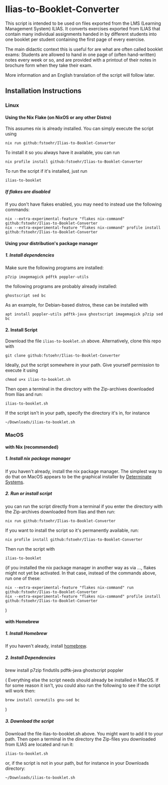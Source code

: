 # Ilias-to-Booklet-Converter

This script is intended to be used on files exported from the LMS (Learning Management System) ILIAS.
It converts exercises exported from ILIAS that contain many individual
assignments handed in by different students into one booklet per student
containing the first page of every exercise.

The main didactic context this is useful for are what are often called
booklet exams: Students are allowed to hand in one page of (often
hand-written) notes every week or so, and are provided with a printout of
their notes in brochure form when they take their exam.

More information and an English translation of the script will follow
later.

## Installation Instructions

### Linux

#### Using the Nix Flake (on NixOS or any other Distro)

This assumes nix is already installed. You can simply execute the script
using

```
nix run github:fstoehr/Ilias-to-Booklet-Converter
```

To install it so you always have it available, you can run

```
nix profile install github:fstoehr/Ilias-to-Booklet-Converter
```

To run the script if it's installed, just run

```
ilias-to-booklet
```

##### If flakes are disabled

If you don't have flakes enabled, you may need to instead use the
following commands:

```
nix --extra-experimental-feature "flakes nix-command" github:fstoehr/Ilias-to-Booklet-Converter
nix --extra-experimental-feature "flakes nix-command" profile install github:fstoehr/Ilias-to-Booklet-Converter
```

#### Using your distribution's package manager

##### 1. Install dependencies

Make sure the following programs are installed:

```
p7zip imagemagick pdftk poppler-utils
```

the following programs are probably already installed:

```
ghostscript sed bc
```

As an example, for Debian-based distros, these can be installed with 

```
apt install poppler-utils pdftk-java ghostscript imagemagick p7zip sed bc
```


#### 2. Install Script

Download the file `ilias-to-booklet.sh` above. Alternatively, clone this repo with

```
git clone github:fstoehr/Ilias-to-Booklet-Converter
```

Ideally, put the script somewhere in your path. Give yourself permission
to execute it using

```
chmod u+x ilias-to-booklet.sh
```

Then open a terminal in
the directory with the Zip-archives downloaded from Ilias and run:

```
ilias-to-booklet.sh
```

If the script isn't in your path, specify the directory it's in, for
instance

```
~/Downloads/ilias-to-booklet.sh
```




### MacOS

#### with Nix (recommended)

##### 1. Install nix package manager

If you haven't already, install the nix package manager. The simplest way
to do that on MacOS appears to be the graphical installer by [Determinate
Systems](https://determinate.systems/posts/graphical-nix-installer/).


##### 2. Run or install script

you can run the script directly from a terminal if you enter the directory
with the Zip-archives downloaded from Ilias and then run:

```
nix run github:fstoehr/Ilias-to-Booklet-Converter
```


If you want to install the script so it's permanently available, run:

```
nix profile install github:fstoehr/Ilias-to-Booklet-Converter
```

Then run the script with 

```
ilias-to-booklet
```

(if you installed the nix package manager in another way as via ...,
flakes might not yet be activated. In that case, instead of the commands
above, run one of these:

```
nix --extra-experimental-feature "flakes nix-command" run github:fstoehr/Ilias-to-Booklet-Converter
nix --extra-experimental-feature "flakes nix-command" profile install github:fstoehr/Ilias-to-Booklet-Converter
```
)


#### with Homebrew

##### 1. Install Homebrew

If you haven't aleady, install [homebrew](https://brew.sh).

##### 2. Install Dependencies

brew install p7zip findutils pdftk-java ghostscript poppler

(
Everything else the script needs should already be installed in MacOS. If for some reason
it isn't, you could also run the following to see if the script will
work then:

```
brew install coreutils gnu-sed bc
```
)

##### 3. Download the script

Download the file ilias-to-booklet.sh above. You might want to add it to your path. Then open a terminal in the directory the
Zip-files you downloaded from ILIAS are located and run it:

```
ilias-to-booklet.sh
```

or, if the script is not in your path, but for instance in your Downloads
directory:

```
~/Downloads/ilias-to-booklet.sh
```

